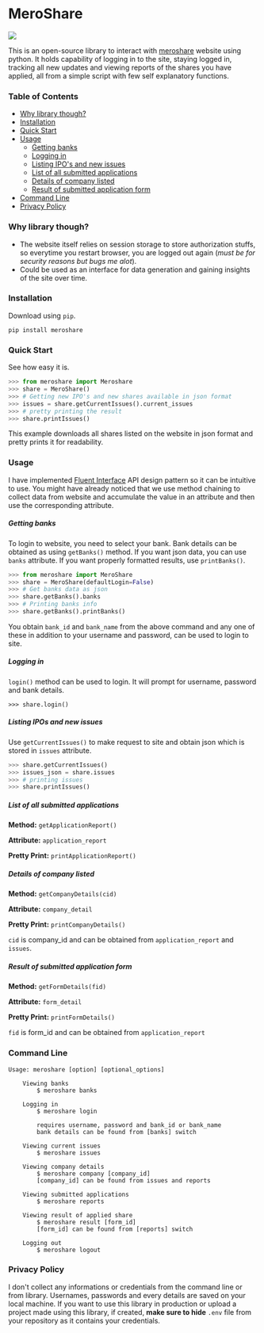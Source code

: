 # MeroShare
![](https://meroshare.cdsc.com.np/assets/img/brand-login.png)

This is an open-source library to interact with [meroshare](https://meroshare.cdsc.com.np/) website using python. It holds capability of logging in to the site, staying logged in, tracking all new updates and viewing reports of the shares you have applied, all from a simple script with few self explanatory functions.

### Table of Contents
- [Why library though?](#why-library-though-)
- [Installation](#installation)
- [Quick Start](#quick-start)
- [Usage](#usage)
    + [Getting banks](#getting-banks)
    + [Logging in](#logging-in)
    + [Listing IPO's and new issues](#listing-ipo-s-and-new-issues)
    + [List of all submitted applications](#list-of-all-submitted-applications)
    + [Details of company listed](#details-of-company-listed)
    + [Result of submitted application form](#result-of-submitted-application-form)
- [Command Line](#command-line)
- [Privacy Policy](#privacy-policy)

### Why library though?
  - The website itself relies on session storage to store authorization stuffs, so everytime you restart browser, you are logged out again (*must be for security reasons but bugs me alot*).
  - Could be used as an interface for data generation and gaining insights of the site over time.

### Installation
Download using `pip`.
```
pip install meroshare
```

### Quick Start
See how easy it is.
```python
>>> from meroshare import Meroshare
>>> share = MeroShare()
>>> # Getting new IPO's and new shares available in json format
>>> issues = share.getCurrentIssues().current_issues
>>> # pretty printing the result
>>> share.printIssues()
```
This example downloads all shares listed on the website in json format and pretty prints it for readability. 



### Usage

I have implemented [Fluent Interface](https://en.wikipedia.org/wiki/Fluent_interface) API design pattern so it can be intuitive to use. You might have already noticed that we use method chaining to collect data from website and accumulate the value in an attribute and then use the corresponding attribute.

##### Getting banks
To login to website, you need to select your bank. Bank details can be obtained as using `getBanks()` method. If you want json data, you can use `banks` attribute. If you want properly formatted results, use `printBanks()`. 
```python
>>> from meroshare import MeroShare
>>> share = MeroShare(defaultLogin=False)
>>> # Get banks data as json
>>> share.getBanks().banks
>>> # Printing banks info
>>> share.getBanks().printBanks()
```
You obtain `bank_id` and `bank_name` from the above command and any one of these in addition to your username and password, can be used to login to site.

##### Logging in
`login()` method can be used to login. It will prompt for username, password and bank details. 
```
>>> share.login()
```


##### Listing IPOs and new issues  

Use `getCurrentIssues()` to make request to site and obtain json which is stored in `issues` attribute.
```python
>>> share.getCurrentIssues()
>>> issues_json = share.issues
>>> # printing issues
>>> share.printIssues()
```


##### List of all submitted applications  

**Method:**  `getApplicationReport()` 

**Attribute:** `application_report` 

**Pretty Print:** `printApplicationReport()` 


##### Details of company listed  
**Method:** `getCompanyDetails(cid)` 

**Attribute:** `company_detail` 

**Pretty Print:** `printCompanyDetails()` 

`cid` is company_id and can be obtained from `application_report` and `issues`.


##### Result of submitted application form
**Method:** `getFormDetails(fid)` 

**Attribute:** `form_detail` 

**Pretty Print:** `printFormDetails()` 

`fid` is form_id and can be obtained from `application_report`

### Command Line
```
Usage: meroshare [option] [optional_options]

    Viewing banks
        $ meroshare banks

    Logging in
        $ meroshare login

        requires username, password and bank_id or bank_name
        bank details can be found from [banks] switch

    Viewing current issues
        $ meroshare issues

    Viewing company details
        $ meroshare company [company_id]
        [company_id] can be found from issues and reports

    Viewing submitted applications
        $ meroshare reports

    Viewing result of applied share
        $ meroshare result [form_id]
        [form_id] can be found from [reports] switch

    Logging out
        $ meroshare logout
```

### Privacy Policy
I don't collect any informations or credentials from the command line or from library. Usernames, passwords and every details are saved on your local machine. 
If you want to use this library in production or upload a project made using this library, if created, **make sure to hide** `.env` file from your repository as it contains your credentials. 

